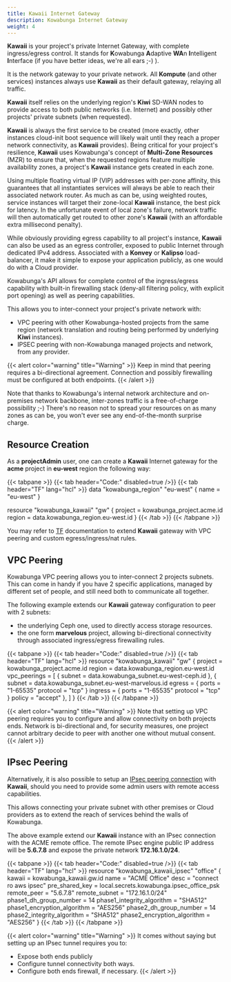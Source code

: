 ```yaml
---
title: Kawaii Internet Gateway
description: Kowabunga Internet Gateway
weight: 4
---
```


**Kawaii** is your project's private Internet Gateway, with complete ingress/egress control. It stands for **K**owabunga **A**daptive **WA**n **I**ntelligent **I**nterface (if you have better ideas, we're all ears ;-) ).

It is the network gateway to your private network. All **Kompute** (and other services) instances always use **Kawaii** as their default gateway, relaying all traffic.

**Kawaii** itself relies on the underlying region's **Kiwi** SD-WAN nodes to provide access to both public networks (i.e. Internet) and possibly other projects' private subnets (when requested).

**Kawaii** is always the first service to be created (more exactly, other instances cloud-init boot sequence will likely wait until they reach a proper network connectivity, as **Kawaii** provides). Being critical for your project's resilience, **Kawaii** uses Kowabunga's concept of **Multi-Zone Resources** (MZR) to ensure that, when the requested regions feature multiple availability zones, a project's **Kawaii** instance gets created in each zone.

Using multiple floating virtual IP (VIP) addresses with per-zone affinity, this guarantees that all instantiates services will always be able to reach their associated network router. As much as can be, using weighted routes, service instances will target their zone-local **Kawaii** instance, the best pick for latency. In the unfortunate event of local zone's failure, network traffic will then automatically get routed to other zone's **Kawaii** (with an affordable extra millisecond penalty).

While obviously providing egress capability to all project's instance, **Kawaii** can also be used as an egress controller, exposed to public Internet through dedicated IPv4 address. Associated with a **Konvey** or **Kalipso** load-balancer, it make it simple to expose your application publicly, as one would do with a Cloud provider.

Kowabunga's API allows for complete control of the ingress/egress capability with built-in firewalling stack (deny-all filtering policy, with explicit port opening) as well as peering capabilities.

This allows you to inter-connect your project's private network with:

- VPC peering with other Kowabunga-hosted projects from the same region (network translation and routing being performed by underlying **Kiwi** instances).
- IPSEC peering with non-Kowabunga managed projects and network, from any provider.

{{< alert color="warning" title="Warning" >}}
Keep in mind that peering requires a bi-directional agreement. Connection and possibly firewalling must be configured at both endpoints.
{{< /alert >}}

Note that thanks to Kowabunga's internal network architecture and on-premises network backbone, inter-zones traffic is a free-of-charge possibility ;-) There's no reason not to spread your resources on as many zones as can be, you won't ever see any end-of-the-month surprise charge.

## Resource Creation

As a **projectAdmin** user, one can create a **Kawaii** Internet gateway for the **acme** project in **eu-west** region the following way:

<!-- prettier-ignore-start -->
{{< tabpane >}}
{{< tab header="Code:" disabled=true />}}
{{< tab header="TF" lang="hcl" >}}
data "kowabunga_region" "eu-west" {
  name = "eu-west"
}

resource "kowabunga_kawaii" "gw" {
  project = kowabunga_project.acme.id
  region  = data.kowabunga_region.eu-west.id
}
{{< /tab >}}
{{< /tabpane >}}
<!-- prettier-ignore-end -->

You may refer to [TF](https://search.opentofu.org/provider/kowabunga-cloud/kowabunga/latest/docs/resources/kawaii) documentation to extend **Kawaii** gateway with VPC peering and custom egress/ingress/nat rules.

## VPC Peering

Kowabunga VPC peering allows you to inter-connect 2 projects subnets. This can come in handy if you have 2 specific applications, managed by different set of people, and still need both to communicate all together.

The following example extends our **Kawaii** gateway configuration to peer with 2 subnets:

- the underlying Ceph one, used to directly access storage resources.
- the one form **marvelous** project, allowing bi-directional connectivity through associated ingress/egress firewalling rules.

<!-- prettier-ignore-start -->
{{< tabpane >}}
{{< tab header="Code:" disabled=true />}}
{{< tab header="TF" lang="hcl" >}}
resource "kowabunga_kawaii" "gw" {
  project = kowabunga_project.acme.id
  region  = data.kowabunga_region.eu-west.id
  vpc_peerings = [
    {
      subnet = data.kowabunga_subnet.eu-west-ceph.id
    },
    {
      subnet = data.kowabunga_subnet.eu-west-marvelous.id
      egress = {
        ports    = "1-65535"
        protocol = "tcp"
      }
      ingress = {
        ports    = "1-65535"
        protocol = "tcp"
      }
      policy = "accept"
    },
  ]
}
{{< /tab >}}
{{< /tabpane >}}
<!-- prettier-ignore-end -->

{{< alert color="warning" title="Warning" >}}
Note that setting up VPC peering requires you to configure and allow connectivity on both projects ends. Network is bi-directional and, for security measures, one project cannot arbitrary decide to peer with another one without mutual consent.
{{< /alert >}}

## IPsec Peering

Alternatively, it is also possible to setup an [IPsec peering connection](https://search.opentofu.org/provider/kowabunga-cloud/kowabunga/latest/docs/resources/kawaii_ipsec) with **Kawaii**, should you need to provide some admin users with remote access capabilities.

This allows connecting your private subnet with other premises or Cloud providers as to extend the reach of services behind the walls of Kowabunga.

The above example extend our **Kawaii** instance with an IPsec connection with the ACME remote office. The remote IPsec engine public IP address will be **5.6.7.8** and expose the private network **172.16.1.0/24**.

<!-- prettier-ignore-start -->
{{< tabpane >}}
{{< tab header="Code:" disabled=true />}}
{{< tab header="TF" lang="hcl" >}}
resource "kowabunga_kawaii_ipsec" "office" {
  kawaii                      = kowabunga_kawaii.gw.id
  name                        = "ACME Office"
  desc                        = "connect ro aws ipsec"
  pre_shared_key              = local.secrets.kowabunga.ipsec_office_psk
  remote_peer                 = "5.6.7.8"
  remote_subnet               = "172.16.1.0/24"
  phase1_dh_group_number      = 14
  phase1_integrity_algorithm  = "SHA512"
  phase1_encryption_algorithm = "AES256"
  phase2_dh_group_number      = 14
  phase2_integrity_algorithm  = "SHA512"
  phase2_encryption_algorithm = "AES256"
}
{{< /tab >}}
{{< /tabpane >}}
<!-- prettier-ignore-end -->

{{< alert color="warning" title="Warning" >}}
It comes without saying but setting up an IPsec tunnel requires you to:

- Expose both ends publicly
- Configure tunnel connectivity both ways.
- Configure both ends firewall, if necessary.
{{< /alert >}}
